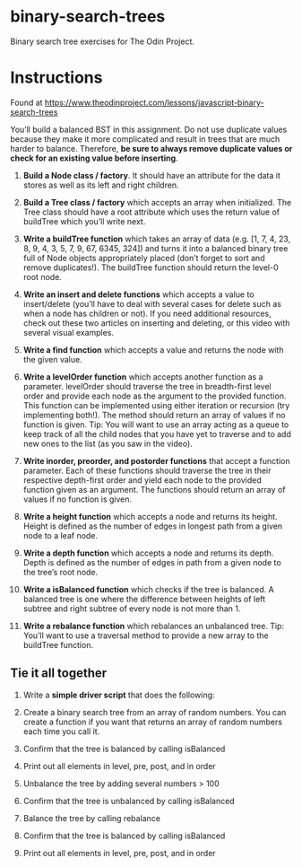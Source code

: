 # binary-search-trees
Binary search tree exercises for The Odin Project.

# Instructions
Found at https://www.theodinproject.com/lessons/javascript-binary-search-trees

You’ll build a balanced BST in this assignment. Do not use duplicate values because they make it more complicated and result in trees that are much harder to balance. Therefore, **be sure to always remove duplicate values or check for an existing value before inserting**.

1. **Build a Node class / factory**. It should have an attribute for the data it stores as well as its left and right children.

2. **Build a Tree class / factory** which accepts an array when initialized. The Tree class should have a root attribute which uses the return value of buildTree which you’ll write next.

3. **Write a buildTree function** which takes an array of data (e.g. [1, 7, 4, 23, 8, 9, 4, 3, 5, 7, 9, 67, 6345, 324]) and turns it into a balanced binary tree full of Node objects appropriately placed (don’t forget to sort and remove duplicates!). The buildTree function should return the level-0 root node.

4. **Write an insert and delete functions** which accepts a value to insert/delete (you’ll have to deal with several cases for delete such as when a node has children or not). If you need additional resources, check out these two articles on inserting and deleting, or this video with several visual examples.

5. **Write a find function** which accepts a value and returns the node with the given value.

6. **Write a levelOrder function** which accepts another function as a parameter. levelOrder should traverse the tree in breadth-first level order and provide each node as the argument to the provided function. This function can be implemented using either iteration or recursion (try implementing both!). The method should return an array of values if no function is given. Tip: You will want to use an array acting as a queue to keep track of all the child nodes that you have yet to traverse and to add new ones to the list (as you saw in the video).

7. **Write inorder, preorder, and postorder functions** that accept a function parameter. Each of these functions should traverse the tree in their respective depth-first order and yield each node to the provided function given as an argument. The functions should return an array of values if no function is given.

8. **Write a height function** which accepts a node and returns its height. Height is defined as the number of edges in longest path from a given node to a leaf node.

9. **Write a depth function** which accepts a node and returns its depth. Depth is defined as the number of edges in path from a given node to the tree’s root node.

10. **Write a isBalanced function** which checks if the tree is balanced. A balanced tree is one where the difference between heights of left subtree and right subtree of every node is not more than 1.

11. **Write a rebalance function** which rebalances an unbalanced tree. Tip: You’ll want to use a traversal method to provide a new array to the buildTree function.

## Tie it all together
1. Write a **simple driver script** that does the following:

2. Create a binary search tree from an array of random numbers. You can create a function if you want that returns an array of random numbers each time you call it.
3. Confirm that the tree is balanced by calling isBalanced
4. Print out all elements in level, pre, post, and in order
5. Unbalance the tree by adding several numbers > 100
6. Confirm that the tree is unbalanced by calling isBalanced
7. Balance the tree by calling rebalance
8. Confirm that the tree is balanced by calling isBalanced
9. Print out all elements in level, pre, post, and in order

